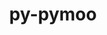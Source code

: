 ---
title: "py-pymoo"
layout: cache
categories: [package, develop]
meta: {"versions": ["0.5.0"], "compilers": ["gcc@=11.1.0"], "oss": ["ubuntu20.04"], "platforms": ["linux"], "targets": ["ppc64le", "x86_64_v3"], "stacks": ["e4s", "e4s-power", "root"], "num_specs": 15, "num_specs_by_stack": {"root": 15, "e4s-power": 8, "e4s": 7}}
spec_details: [{"hash": "5auhggzzlzmuyktaehl3hhl7cs7zczh4", "compiler": "gcc@=11.1.0", "versions": ["0.5.0"], "os": "ubuntu20.04", "platform": "linux", "target": "ppc64le", "variants": ["build_system=python_pip"], "stacks": ["root", "e4s-power"], "size": "-", "tarball": "https://binaries.spack.io/develop/build_cache/linux-ubuntu20.04-ppc64le/gcc-11.1.0/py-pymoo-0.5.0/linux-ubuntu20.04-ppc64le-gcc-11.1.0-py-pymoo-0.5.0-5auhggzzlzmuyktaehl3hhl7cs7zczh4.spack"}, {"hash": "nkwqqfbllt2fywoankjl6xkzffhnejhw", "compiler": "gcc@=11.1.0", "versions": ["0.5.0"], "os": "ubuntu20.04", "platform": "linux", "target": "ppc64le", "variants": ["build_system=python_pip"], "stacks": ["root", "e4s-power"], "size": "-", "tarball": "https://binaries.spack.io/develop/build_cache/linux-ubuntu20.04-ppc64le/gcc-11.1.0/py-pymoo-0.5.0/linux-ubuntu20.04-ppc64le-gcc-11.1.0-py-pymoo-0.5.0-nkwqqfbllt2fywoankjl6xkzffhnejhw.spack"}, {"hash": "opjf3lq2csf24skuio5gjp77wvlezhlm", "compiler": "gcc@=11.1.0", "versions": ["0.5.0"], "os": "ubuntu20.04", "platform": "linux", "target": "ppc64le", "variants": ["build_system=python_pip"], "stacks": ["root", "e4s-power"], "size": "-", "tarball": "https://binaries.spack.io/develop/build_cache/linux-ubuntu20.04-ppc64le/gcc-11.1.0/py-pymoo-0.5.0/linux-ubuntu20.04-ppc64le-gcc-11.1.0-py-pymoo-0.5.0-opjf3lq2csf24skuio5gjp77wvlezhlm.spack"}, {"hash": "24bdemydhufeorapraw6aib23xvu4hsw", "compiler": "gcc@=11.1.0", "versions": ["0.5.0"], "os": "ubuntu20.04", "platform": "linux", "target": "ppc64le", "variants": ["build_system=python_pip"], "stacks": ["root", "e4s-power"], "size": "-", "tarball": "https://binaries.spack.io/develop/build_cache/linux-ubuntu20.04-ppc64le/gcc-11.1.0/py-pymoo-0.5.0/linux-ubuntu20.04-ppc64le-gcc-11.1.0-py-pymoo-0.5.0-24bdemydhufeorapraw6aib23xvu4hsw.spack"}, {"hash": "3qq76zztfdwpvdauzyzlsafbmyxr2bkl", "compiler": "gcc@=11.1.0", "versions": ["0.5.0"], "os": "ubuntu20.04", "platform": "linux", "target": "ppc64le", "variants": ["build_system=python_pip"], "stacks": ["root", "e4s-power"], "size": "-", "tarball": "https://binaries.spack.io/develop/build_cache/linux-ubuntu20.04-ppc64le/gcc-11.1.0/py-pymoo-0.5.0/linux-ubuntu20.04-ppc64le-gcc-11.1.0-py-pymoo-0.5.0-3qq76zztfdwpvdauzyzlsafbmyxr2bkl.spack"}, {"hash": "4ur74ihdna37vxyef76bw6wuq7nxquzj", "compiler": "gcc@=11.1.0", "versions": ["0.5.0"], "os": "ubuntu20.04", "platform": "linux", "target": "ppc64le", "variants": ["build_system=python_pip"], "stacks": ["root", "e4s-power"], "size": "-", "tarball": "https://binaries.spack.io/develop/build_cache/linux-ubuntu20.04-ppc64le/gcc-11.1.0/py-pymoo-0.5.0/linux-ubuntu20.04-ppc64le-gcc-11.1.0-py-pymoo-0.5.0-4ur74ihdna37vxyef76bw6wuq7nxquzj.spack"}, {"hash": "ir4fcknnadqsa23adpgga6uts74pvcq4", "compiler": "gcc@=11.1.0", "versions": ["0.5.0"], "os": "ubuntu20.04", "platform": "linux", "target": "ppc64le", "variants": ["build_system=python_pip"], "stacks": ["root", "e4s-power"], "size": "-", "tarball": "https://binaries.spack.io/develop/build_cache/linux-ubuntu20.04-ppc64le/gcc-11.1.0/py-pymoo-0.5.0/linux-ubuntu20.04-ppc64le-gcc-11.1.0-py-pymoo-0.5.0-ir4fcknnadqsa23adpgga6uts74pvcq4.spack"}, {"hash": "nbetswnof3qmqq7lgwkiisoxw4sodsc6", "compiler": "gcc@=11.1.0", "versions": ["0.5.0"], "os": "ubuntu20.04", "platform": "linux", "target": "ppc64le", "variants": ["build_system=python_pip"], "stacks": ["root", "e4s-power"], "size": "-", "tarball": "https://binaries.spack.io/develop/build_cache/linux-ubuntu20.04-ppc64le/gcc-11.1.0/py-pymoo-0.5.0/linux-ubuntu20.04-ppc64le-gcc-11.1.0-py-pymoo-0.5.0-nbetswnof3qmqq7lgwkiisoxw4sodsc6.spack"}, {"hash": "wgqagyhqiq7nr6oeojpapquiauopezhz", "compiler": "gcc@=11.1.0", "versions": ["0.5.0"], "os": "ubuntu20.04", "platform": "linux", "target": "x86_64_v3", "variants": ["build_system=python_pip"], "stacks": ["e4s", "root"], "size": "-", "tarball": "https://binaries.spack.io/develop/build_cache/linux-ubuntu20.04-x86_64_v3/gcc-11.1.0/py-pymoo-0.5.0/linux-ubuntu20.04-x86_64_v3-gcc-11.1.0-py-pymoo-0.5.0-wgqagyhqiq7nr6oeojpapquiauopezhz.spack"}, {"hash": "ktqj74skf7emv44ypl2povhytz24t3or", "compiler": "gcc@=11.1.0", "versions": ["0.5.0"], "os": "ubuntu20.04", "platform": "linux", "target": "x86_64_v3", "variants": ["build_system=python_pip"], "stacks": ["e4s", "root"], "size": "-", "tarball": "https://binaries.spack.io/develop/build_cache/linux-ubuntu20.04-x86_64_v3/gcc-11.1.0/py-pymoo-0.5.0/linux-ubuntu20.04-x86_64_v3-gcc-11.1.0-py-pymoo-0.5.0-ktqj74skf7emv44ypl2povhytz24t3or.spack"}, {"hash": "dwsf3xyjs53ggn3etriaxgdmm3xeb4y7", "compiler": "gcc@=11.1.0", "versions": ["0.5.0"], "os": "ubuntu20.04", "platform": "linux", "target": "x86_64_v3", "variants": ["build_system=python_pip"], "stacks": ["e4s", "root"], "size": "-", "tarball": "https://binaries.spack.io/develop/build_cache/linux-ubuntu20.04-x86_64_v3/gcc-11.1.0/py-pymoo-0.5.0/linux-ubuntu20.04-x86_64_v3-gcc-11.1.0-py-pymoo-0.5.0-dwsf3xyjs53ggn3etriaxgdmm3xeb4y7.spack"}, {"hash": "ci5yh6fwraytakcdfn3modopb3b2dd4f", "compiler": "gcc@=11.1.0", "versions": ["0.5.0"], "os": "ubuntu20.04", "platform": "linux", "target": "x86_64_v3", "variants": ["build_system=python_pip"], "stacks": ["e4s", "root"], "size": "-", "tarball": "https://binaries.spack.io/develop/build_cache/linux-ubuntu20.04-x86_64_v3/gcc-11.1.0/py-pymoo-0.5.0/linux-ubuntu20.04-x86_64_v3-gcc-11.1.0-py-pymoo-0.5.0-ci5yh6fwraytakcdfn3modopb3b2dd4f.spack"}, {"hash": "b2ztvjgvuvxh3mzkh63l4izqgfkr55kz", "compiler": "gcc@=11.1.0", "versions": ["0.5.0"], "os": "ubuntu20.04", "platform": "linux", "target": "x86_64_v3", "variants": ["build_system=python_pip"], "stacks": ["e4s", "root"], "size": "-", "tarball": "https://binaries.spack.io/develop/build_cache/linux-ubuntu20.04-x86_64_v3/gcc-11.1.0/py-pymoo-0.5.0/linux-ubuntu20.04-x86_64_v3-gcc-11.1.0-py-pymoo-0.5.0-b2ztvjgvuvxh3mzkh63l4izqgfkr55kz.spack"}, {"hash": "4x2o3i5fjj66zfg3xqct4jkyqbj24hdu", "compiler": "gcc@=11.1.0", "versions": ["0.5.0"], "os": "ubuntu20.04", "platform": "linux", "target": "x86_64_v3", "variants": ["build_system=python_pip"], "stacks": ["e4s", "root"], "size": "-", "tarball": "https://binaries.spack.io/develop/build_cache/linux-ubuntu20.04-x86_64_v3/gcc-11.1.0/py-pymoo-0.5.0/linux-ubuntu20.04-x86_64_v3-gcc-11.1.0-py-pymoo-0.5.0-4x2o3i5fjj66zfg3xqct4jkyqbj24hdu.spack"}, {"hash": "6j7syvaoqdh4iuhtxji5zeui52g7uv25", "compiler": "gcc@=11.1.0", "versions": ["0.5.0"], "os": "ubuntu20.04", "platform": "linux", "target": "x86_64_v3", "variants": ["build_system=python_pip"], "stacks": ["e4s", "root"], "size": "-", "tarball": "https://binaries.spack.io/develop/build_cache/linux-ubuntu20.04-x86_64_v3/gcc-11.1.0/py-pymoo-0.5.0/linux-ubuntu20.04-x86_64_v3-gcc-11.1.0-py-pymoo-0.5.0-6j7syvaoqdh4iuhtxji5zeui52g7uv25.spack"}]
---